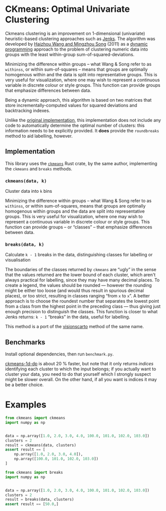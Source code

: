 # CKmeans: Optimal Univariate Clustering

Ckmeans clustering is an improvement on 1-dimensional (univariate) heuristic-based clustering approaches such as [Jenks](https://en.wikipedia.org/wiki/Jenks_natural_breaks_optimization). The algorithm was developed by [Haizhou Wang and Mingzhou Song](http://journal.r-project.org/archive/2011-2/RJournal_2011-2_Wang+Song.pdf) (2011) as a [dynamic programming](https://en.wikipedia.org/wiki/Dynamic_programming) approach to the problem of clustering numeric data into groups with the least within-group sum-of-squared-deviations.

Minimizing the difference within groups – what Wang & Song refer to as `withinss`, or within sum-of-squares – means that groups are optimally homogenous within and the data is split into representative groups. This is very useful for visualization, where one may wish to represent a continuous variable in discrete colour or style groups. This function can provide groups that emphasize differences between data.

Being a dynamic approach, this algorithm is based on two matrices that store incrementally-computed values for squared deviations and backtracking indexes.

Unlike the [original implementation](https://cran.r-project.org/web/packages/Ckmeans.1d.dp/index.html), this implementation does not include any code to automatically determine the optimal number of clusters: this information needs to be explicitly provided. It **does** provide the `roundbreaks` method to aid labelling, however.

## Implementation
This library uses the [`ckmeans`](https://crates.io/crates/ckmeans) Rust crate, by the same author, implementing the `ckmeans` and `breaks` methods.

### `ckmeans(data, k)`
Cluster data into `k` bins

Minimizing the difference within groups – what Wang & Song refer to as `withinss`,
or within sum-of-squares, means that groups are optimally homogenous within groups and the data are
split into representative groups. This is very useful for visualization, where one may wish to
represent a continuous variable in discrete colour or style groups. This function can provide
groups – or “classes” – that emphasize differences between data.


### `breaks(data, k)`
Calculate `k - 1` breaks in the data, distinguishing classes for labelling or visualisation

The boundaries of the classes returned by `ckmeans` are “ugly” in the sense that the values
returned are the lower bound of each cluster, which aren't always practical for labelling, since they
may have many decimal places. To create a legend, the values should be rounded — however the
rounding might be either too loose (and would thus result in spurious decimal places), or too
strict, resulting in classes ranging “from `x` to `x`”. A better approach is to choose the roundest
number that separates the lowest point from a class from the highest point in the preceding
class — thus giving just enough precision to distinguish the classes.
This function is closer to what Jenks returns: `k - 1` “breaks” in the data, useful for labelling.

This method is a port of the [visionscarto](https://observablehq.com/@visionscarto/natural-breaks#round) method of the same name.

## Benchmarks
Install optional dependencies, then run `benchmark.py`.

[ckmeans-1d-dp](https://pypi.org/project/ckmeans-1d-dp/) is about 20 % faster, but note that it only returns _indices_ identifying each cluster to which the input belongs; if you actually want to cluster your data, you need to do that yourself which I strongly suspect might be slower overall. On the other hand, if all you want is indices it may be a better choice.

# Examples
```python
from ckmeans import ckmeans
import numpy as np


data = np.array([1.0, 2.0, 3.0, 4.0, 100.0, 101.0, 102.0, 103.0])
clusters = 2
result = ckmeans(data, clusters)
assert result == [
    np.array([1.0, 2.0, 3.0, 4.0]),
    np.array([100.0, 101.0, 102.0, 103.0])
]
```

```python
from ckmeans import breaks
import numpy as np


data = np.array([1.0, 2.0, 3.0, 4.0, 100.0, 101.0, 102.0, 103.0])
clusters = 2
result = breaks(data, clusters)
assert result == [50.0,]
```
